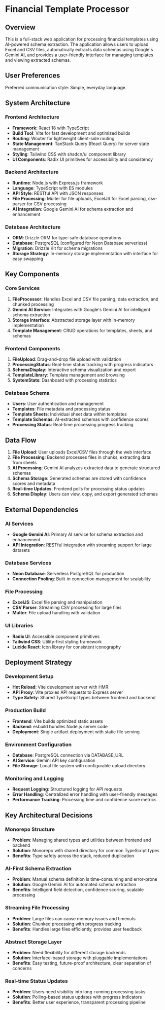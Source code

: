 # Financial Template Processor

## Overview

This is a full-stack web application for processing financial templates using AI-powered schema extraction. The application allows users to upload Excel and CSV files, automatically extracts data schemas using Google's Gemini AI, and provides a user-friendly interface for managing templates and viewing extracted schemas.

## User Preferences

Preferred communication style: Simple, everyday language.

## System Architecture

### Frontend Architecture
- **Framework**: React 18 with TypeScript
- **Build Tool**: Vite for fast development and optimized builds
- **Routing**: Wouter for lightweight client-side routing
- **State Management**: TanStack Query (React Query) for server state management
- **Styling**: Tailwind CSS with shadcn/ui component library
- **UI Components**: Radix UI primitives for accessibility and consistency

### Backend Architecture
- **Runtime**: Node.js with Express.js framework
- **Language**: TypeScript with ES modules
- **API Style**: RESTful API with JSON responses
- **File Processing**: Multer for file uploads, ExcelJS for Excel parsing, csv-parser for CSV processing
- **AI Integration**: Google Gemini AI for schema extraction and enhancement

### Database Architecture
- **ORM**: Drizzle ORM for type-safe database operations
- **Database**: PostgreSQL (configured for Neon Database serverless)
- **Migration**: Drizzle Kit for schema migrations
- **Storage Strategy**: In-memory storage implementation with interface for easy swapping

## Key Components

### Core Services
1. **FileProcessor**: Handles Excel and CSV file parsing, data extraction, and chunked processing
2. **Gemini AI Service**: Integrates with Google's Gemini AI for intelligent schema extraction
3. **Storage Interface**: Abstracted storage layer with in-memory implementation
4. **Template Management**: CRUD operations for templates, sheets, and schemas

### Frontend Components
1. **FileUpload**: Drag-and-drop file upload with validation
2. **ProcessingStatus**: Real-time status tracking with progress indicators
3. **SchemaDisplay**: Interactive schema visualization and export
4. **TemplateLibrary**: Template management and browsing
5. **SystemStats**: Dashboard with processing statistics

### Database Schema
- **Users**: User authentication and management
- **Templates**: File metadata and processing status
- **Template Sheets**: Individual sheet data within templates
- **Template Schemas**: AI-extracted schemas with confidence scores
- **Processing Status**: Real-time processing progress tracking

## Data Flow

1. **File Upload**: User uploads Excel/CSV files through the web interface
2. **File Processing**: Backend processes files in chunks, extracting data from sheets
3. **AI Processing**: Gemini AI analyzes extracted data to generate structured schemas
4. **Schema Storage**: Generated schemas are stored with confidence scores and metadata
5. **Real-time Updates**: Frontend polls for processing status updates
6. **Schema Display**: Users can view, copy, and export generated schemas

## External Dependencies

### AI Services
- **Google Gemini AI**: Primary AI service for schema extraction and enhancement
- **API Integration**: RESTful integration with streaming support for large datasets

### Database Services
- **Neon Database**: Serverless PostgreSQL for production
- **Connection Pooling**: Built-in connection management for scalability

### File Processing
- **ExcelJS**: Excel file parsing and manipulation
- **CSV Parser**: Streaming CSV processing for large files
- **Multer**: File upload handling with validation

### UI Libraries
- **Radix UI**: Accessible component primitives
- **Tailwind CSS**: Utility-first styling framework
- **Lucide React**: Icon library for consistent iconography

## Deployment Strategy

### Development Setup
- **Hot Reload**: Vite development server with HMR
- **API Proxy**: Vite proxies API requests to Express server
- **Type Safety**: Shared TypeScript types between frontend and backend

### Production Build
- **Frontend**: Vite builds optimized static assets
- **Backend**: esbuild bundles Node.js server code
- **Deployment**: Single artifact deployment with static file serving

### Environment Configuration
- **Database**: PostgreSQL connection via DATABASE_URL
- **AI Service**: Gemini API key configuration
- **File Storage**: Local file system with configurable upload directory

### Monitoring and Logging
- **Request Logging**: Structured logging for API requests
- **Error Handling**: Centralized error handling with user-friendly messages
- **Performance Tracking**: Processing time and confidence score metrics

## Key Architectural Decisions

### Monorepo Structure
- **Problem**: Managing shared types and utilities between frontend and backend
- **Solution**: Monorepo with shared directory for common TypeScript types
- **Benefits**: Type safety across the stack, reduced duplication

### AI-First Schema Extraction
- **Problem**: Manual schema definition is time-consuming and error-prone
- **Solution**: Google Gemini AI for automated schema extraction
- **Benefits**: Intelligent field detection, confidence scoring, scalable processing

### Streaming File Processing
- **Problem**: Large files can cause memory issues and timeouts
- **Solution**: Chunked processing with progress tracking
- **Benefits**: Handles large files efficiently, provides user feedback

### Abstract Storage Layer
- **Problem**: Need flexibility for different storage backends
- **Solution**: Interface-based storage with pluggable implementations
- **Benefits**: Easy testing, future-proof architecture, clear separation of concerns

### Real-time Status Updates
- **Problem**: Users need visibility into long-running processing tasks
- **Solution**: Polling-based status updates with progress indicators
- **Benefits**: Better user experience, transparent processing pipeline